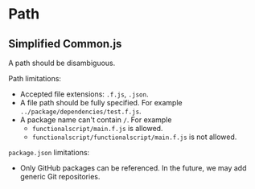 # Path

## Simplified Common.js

A path should be disambiguous.

Path limitations:

- Accepted file extensions: `.f.js`, `.json`.
- A file path should be fully specified.  For example `../package/dependencies/test.f.js`.
- A package name can't contain `/`. For example 
  - `functionalscript/main.f.js` is allowed.
  - `functionalscript/functionalscript/main.f.js` is not allowed.

`package.json` limitations:

- Only GitHub packages can be referenced. In the future, we may add generic Git repositories.
